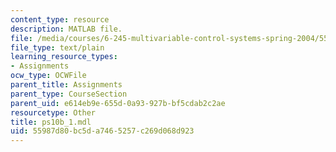 ```yaml
---
content_type: resource
description: MATLAB file.
file: /media/courses/6-245-multivariable-control-systems-spring-2004/55987d80bc5da7465257c269d068d923_ps10b_1.mdl
file_type: text/plain
learning_resource_types:
- Assignments
ocw_type: OCWFile
parent_title: Assignments
parent_type: CourseSection
parent_uid: e614eb9e-655d-0a93-927b-bf5cdab2c2ae
resourcetype: Other
title: ps10b_1.mdl
uid: 55987d80-bc5d-a746-5257-c269d068d923
---
```

